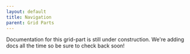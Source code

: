 ```yaml
---
layout: default
title: Navigation
parent: Grid Parts
---
```


Documentation for this grid-part is still under construction. We're adding docs all the time so be sure to check back soon!
